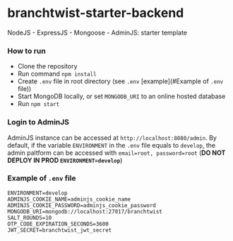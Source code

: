 # branchtwist-starter-backend
NodeJS - ExpressJS - Mongoose - AdminJS: starter template

### How to run

- Clone the repository
- Run command `npm install`
- Create `.env` file in root directory (see `.env` [example](#Example of `.env` file))
- Start MongoDB locally, or set `MONGODB_URI` to an online hosted database
- Run `npm start`

### Login to AdminJS

AdminJS instance can be accessed at `http://localhost:8080/admin`. By default, if the variable `ENVIRONMENT` in the `.env` file equals to `develop`, the admin paltform can be accessed with `email=root, password=root` (**DO NOT DEPLOY IN PROD `ENVIRONMENT=develop`**)

### Example of `.env` file
```
ENVIRONMENT=develop
ADMINJS_COOKIE_NAME=adminjs_cookie_name
ADMINJS_COOKIE_PASSWORD=adminjs_cookie_password
MONGODB_URI=mongodb://localhost:27017/branchtwist
SALT_ROUNDS=10
OTP_CODE_EXPIRATION_SECONDS=3600
JWT_SECRET=branchtwist_jwt_secret
```